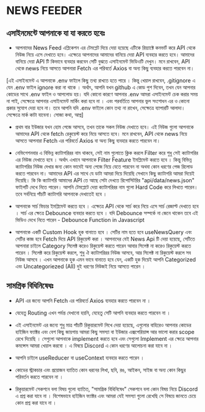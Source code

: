 # NEWS FEEDER

## এসাইনমেন্টে আপনাকে যা যা করতে হবেঃ

-   আপনাদের News Feed এপ্লিকেশন এর টেমপ্লেট দিয়ে দেয়া হয়েছে এটিকে রিয়্যাক্টে কনভার্ট করে API থেকে নিউজ নিয়ে এসে দেখাতে হবে। এক্ষেত্রে আপনাদের আমাদের বানিয়ে দেয়া API ব্যবহার করতে হবে। আমাদের বানিয়ে দেয়া API টি কিভাবে ব্যবহার করবেন সেটি বুঝতে এসাইনমেন্ট ভিডিওটি দেখুন। মনে রাখবেন, API থেকে news নিয়ে আসতে আপনারা Fetch এর পরিবর্তে Axios বা অন্য কিছু ব্যবহার করতে পারবেন না।

[এই এসাইনমেন্ট এ আপনাকে .env ফাইলে কিছু তথ্য রাখতে হতে পারে । কিন্তু খেয়াল রাখবেন, .gitignore এ যেন .env ফাইল ignore করা না থাকে । অর্থাৎ, আপনি যখন github এ কোড পুশ দিবেন, তখন যেন আপনার কোডের সাথে .env ফাইল ও আপলোড হয়। যদি কোনো কারণে আপনার .env আমরা এসাইনমেন্ট চেক করার সময় না পাই, সেক্ষেত্রে আপনার এসাইনমেন্ট মার্কিং করা হবে না । এবং পরবর্তিতে আপনার ভুল সংশোধন এর ও কোনো প্রকার সুযোগ দেয়া হবে না। তবে আপনি যদি .env ফাইলে কোন তথ্য না রাখেন, সেক্ষেত্রে ব্যাপারটি আলাদা। সেক্ষেত্রে মার্ক কাটা যাবেনা। সোজা কথা, আপ্ন]

-   প্রথম বার ইউজার যখন হোম পেজে আসবে, তখন তাকে সকল নিউজ দেখাতে হবে। এই নিউজ গুলো আপনাকে আমাদের API থেকে fetch রেকুয়েস্ট করে নিয়ে আসতে হবে। মনে রাখবেন, API থেকে news নিয়ে আসতে আপনারা Fetch এর পরিবর্তে Axios বা অন্য কিছু ব্যবহার করতে পারবেন না।

-   নেভিগেশনবার এ বিভিন্ন ক্যাটাগরিরর নাম থাকবে, সেই নাম গুলোতে ক্লিক করলে Filter করে শুধু সেই ক্যাটাগরির এর নিউজ দেখাতে হবে । অর্থাৎ এখানে আপনাকে Filter Feature ইমপ্লিমেন্ট করতে হবে । কিন্তু বিভিন্ন ক্যাটাগরির নিউজ দেখার জন্য কোন ভাবেই অন্য পেজে নিয়ে যেতে পারবেন না অথবা কোন ধরণের পেজ রিলোড করতে পারবেন না। আমাদের API এর সাথে যে ডাটা আমরা দিয়ে দিয়েছি সেখানে কিছু ক্যাটাগরি আমরা দিয়েই দিয়েছি। কি কি ক্যাটাগরি আমাদের API তে আছে সেটা দেখতে রিপোসিটরির "api/data/news.json" ফাইলটি দেখে নিতে পারেন। আপনি টেমপ্লেটে দেয়া ক্যাটাগরিরর নাম গুলো Hard Code করে লিখতে পারেন। তবে সর্বনিম্নে পাঁচটি ক্যাটাগরি আপনাকে দেখাতেই হবে ।

-   আপনাকে সার্চ ফিচার ইমপ্লিমেন্ট করতে হবে । এক্ষেত্রে API থেকে সার্চ করে নিয়ে এসে সার্চ রেজাল্ট দেখাতে হবে । সার্চ এর ক্ষেত্রে Debounce ব্যবহার করতে হবে । যদি Debounce সম্পর্কে না জেনে থাকেন তবে এই ভিডিও দেখে নিতে পারেন - Debounce Function in Javascript

-   আপনাকে একটি Custom Hook হুক বানাতে হবে । সেটির নাম হতে হবে useNewsQuery এবং সেটির কাজ হবে Fetch দিয়ে API রিকুয়েস্ট করা । আপনাদের যেই News Api টি দেয়া হয়েছে, সেটিতে আপনারা চাইলে Category সিলেক্ট করেও রিকুয়েস্ট করতে পারেন আবার সিলেক্ট না করেও রিকুয়েস্ট করতে পারেন । সিলেক্ট করে রিকুয়েস্ট করলে, শুধু ঐ ক্যাটাগরিরর নিউজ আসবে, আর সিলেক্ট না রিকুয়েস্ট করলে সব নিউজ আসবে । এখন আপনাকে হুক এমন ভাবে বানাতে হবে যেন, একটি হুক দিয়েই আপনি Categorized এবং Uncategoriezed (All) দুই ধরণের নিউজই নিয়ে আসতে পারেন ।

## সামগ্রিক বিধিনিষেধঃ

-   API এর জন্যে আপনি Fetch এর পরিবর্তে Axios ব্যবহার করতে পারবেন না ।

-   যেহেতু Routing এখন পর্যন্ত দেখানো হয়নি, যেহেতু সেটি আপনি ব্যবহার করতে পারবেন না ।

-   এই এসাইনমেন্ট এর জন্যে শুধু মাত্র পাঁচটি রিকুয়ারমেন্ট লিখে দেয়া হয়েছে, এগুলোর বাহিরেও আপনার কোডের হাইজিন ফ্যাক্টর এবং বেশ কিছু জায়গায় আমরা কিছু সমস্যা বা ইউজার এক্সপেরিয়ান্স আর ভালো করার scope রেখে দিয়েছি । সেগুলো আপনাকে implement করতে হবে এবং সেগুলো Implement এর ক্ষেত্রে আপনার কমন্সেস আমরা খেয়াল করবো । এ বিষয়ে Discord এ কোন ধরণের আলোচনা করা যাবে না ।

-   আপনি চাইলে useReducer বা useContext ব্যবহার করতে পারেন ।

-   কোডের স্ট্রাকচার এবং প্রয়োজন ব্যাতিত কোন ধরনের লিখা, ছবি, রঙ, আইকন, সাইজ বা অন্য কোন কিছুর পরিবর্তন করতে পারবেন না ।

-   রিকুয়ারমেন্ট সেকশনে বলা বিষয় গুলো ব্যাতিত, "সামগ্রিক বিধিনিষেধ" সেকশনে বলা কোন বিষয় নিয়ে Discord এ প্রশ্ন করা যাবে না । বিশেষভাবে হাইজিন ফ্যাক্টর এবং আমরা যেই সমস্যা গুলো রেখেছি সে বিষয়ে জানতে চেয়ে কোন প্রশ্ন করা যাবে না ।
